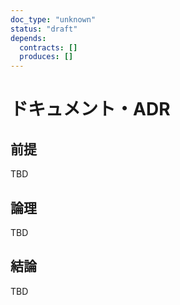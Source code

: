 ```yaml
---
doc_type: "unknown"
status: "draft"
depends:
  contracts: []
  produces: []
---
```


# ドキュメント・ADR

## 前提

TBD

## 論理

TBD

## 結論

TBD
